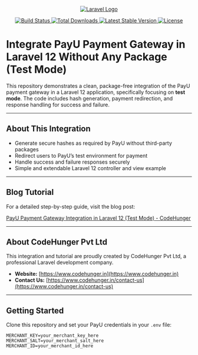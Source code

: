 <p align="center">
    <a href="https://www.codehunger.in" target="_blank">
        <img src="https://www.codehunger.in/assets/image/logo.png"  alt="Laravel Logo">
    </a>
</p>

<p align="center">
    <a href="https://github.com/laravel/framework/actions">
        <img src="https://github.com/laravel/framework/workflows/tests/badge.svg" alt="Build Status">
    </a>
    <a href="https://packagist.org/packages/laravel/framework">
        <img src="https://img.shields.io/packagist/dt/laravel/framework" alt="Total Downloads">
    </a>
    <a href="https://packagist.org/packages/laravel/framework">
        <img src="https://img.shields.io/packagist/v/laravel/framework" alt="Latest Stable Version">
    </a>
    <a href="https://packagist.org/packages/laravel/framework">
        <img src="https://img.shields.io/packagist/l/laravel/framework" alt="License">
    </a>
</p>

# Integrate PayU Payment Gateway in Laravel 12 Without Any Package (Test Mode)

This repository demonstrates a clean, package-free integration of the PayU payment gateway in a Laravel 12 application, specifically focusing on **test mode**. The code includes hash generation, payment redirection, and response handling for success and failure.

---

## About This Integration

- Generate secure hashes as required by PayU without third-party packages
- Redirect users to PayU’s test environment for payment
- Handle success and failure responses securely
- Simple and extendable Laravel 12 controller and view example

---

## Blog Tutorial

For a detailed step-by-step guide, visit the blog post:

[PayU Payment Gateway Integration in Laravel 12 (Test Mode) - CodeHunger](https://www.codehunger.in/blog/payu-payment-gateway-integration-in-laravel-12)

---

## About CodeHunger Pvt Ltd

This integration and tutorial are proudly created by CodeHunger Pvt Ltd, a professional Laravel development company.

- **Website:** [https://www.codehunger.in](https://www.codehunger.in)
- **Contact Us:** [https://www.codehunger.in/contact-us](https://www.codehunger.in/contact-us)

---

## Getting Started

Clone this repository and set your PayU credentials in your `.env` file:

```env
MERCHANT_KEY=your_merchant_key_here
MERCHANT_SALT=your_merchant_salt_here
MERCHANT_ID=your_merchant_id_here
